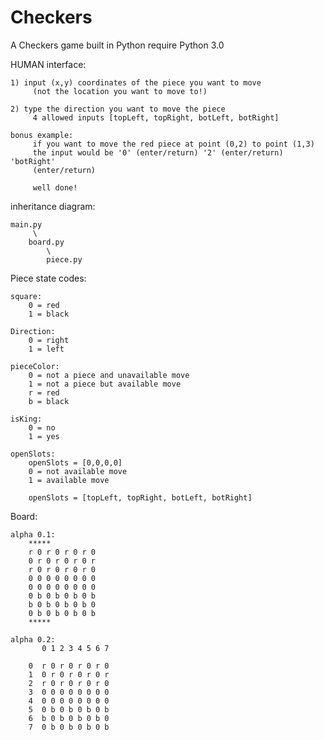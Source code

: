 Checkers
========

A Checkers game built in Python
	require Python 3.0


HUMAN interface:


	1) input (x,y) coordinates of the piece you want to move
		 (not the location you want to move to!)

	2) type the direction you want to move the piece
		 4 allowed inputs [topLeft, topRight, botLeft, botRight]

	bonus example:
		 if you want to move the red piece at point (0,2) to point (1,3)
		 the input would be '0' (enter/return) '2' (enter/return)  'botRight'
		 (enter/return)

		 well done!


inheritance diagram:


	main.py
  		 \
		board.py
    		\
			piece.py


Piece state codes:

	square:
		0 = red
		1 = black

	Direction:
		0 = right
		1 = left

	pieceColor:
		0 = not a piece and unavailable move
		1 = not a piece but available move
		r = red
		b = black

	isKing:
		0 = no
		1 = yes

	openSlots:
		openSlots = [0,0,0,0]
		0 = not available move
		1 = available move

		openSlots = [topLeft, topRight, botLeft, botRight]

Board:

	alpha 0.1:
		*****
		r 0 r 0 r 0 r 0
		0 r 0 r 0 r 0 r
		r 0 r 0 r 0 r 0
		0 0 0 0 0 0 0 0
		0 0 0 0 0 0 0 0
		0 b 0 b 0 b 0 b
		b 0 b 0 b 0 b 0
		0 b 0 b 0 b 0 b
		*****

	alpha 0.2:
		   0 1 2 3 4 5 6 7

		0  r 0 r 0 r 0 r 0
		1  0 r 0 r 0 r 0 r
		2  r 0 r 0 r 0 r 0
		3  0 0 0 0 0 0 0 0
		4  0 0 0 0 0 0 0 0
		5  0 b 0 b 0 b 0 b
		6  b 0 b 0 b 0 b 0
		7  0 b 0 b 0 b 0 b



